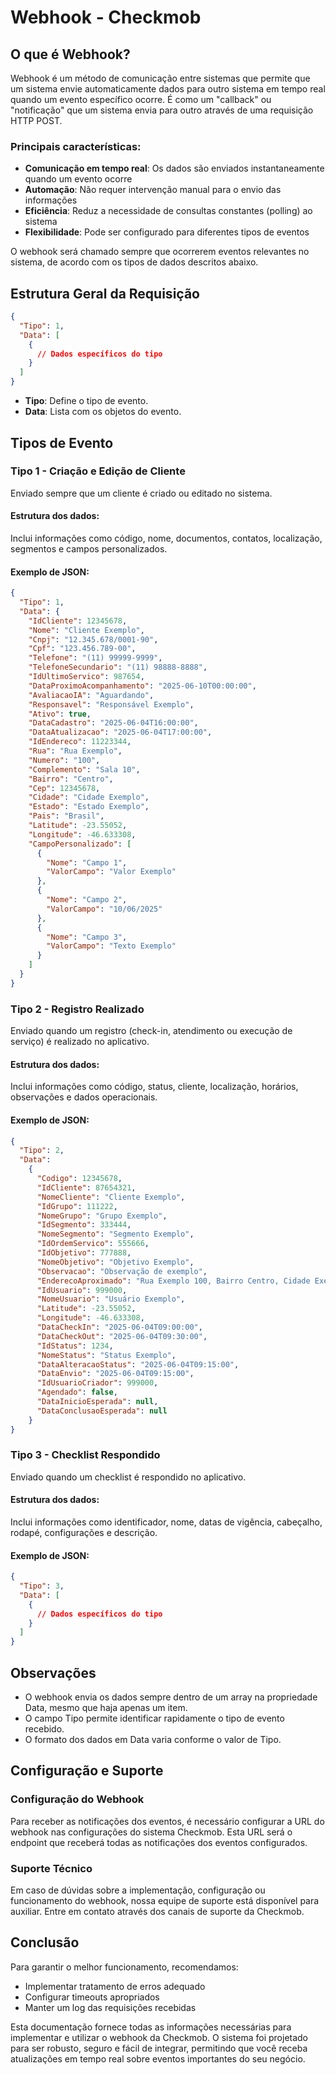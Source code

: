 # Webhook - Checkmob

## O que é Webhook?

Webhook é um método de comunicação entre sistemas que permite que um sistema envie automaticamente dados para outro sistema em tempo real quando um evento específico ocorre. É como um "callback" ou "notificação" que um sistema envia para outro através de uma requisição HTTP POST.

### Principais características:
- **Comunicação em tempo real**: Os dados são enviados instantaneamente quando um evento ocorre
- **Automação**: Não requer intervenção manual para o envio das informações
- **Eficiência**: Reduz a necessidade de consultas constantes (polling) ao sistema
- **Flexibilidade**: Pode ser configurado para diferentes tipos de eventos

O webhook será chamado sempre que ocorrerem eventos relevantes no sistema, de acordo com os tipos de dados descritos abaixo.

## Estrutura Geral da Requisição

```json
{
  "Tipo": 1,
  "Data": [
    {
      // Dados específicos do tipo
    }
  ]
}
```

- **Tipo**: Define o tipo de evento.
- **Data**: Lista com os objetos do evento.

## Tipos de Evento

### Tipo 1 - Criação e Edição de Cliente

Enviado sempre que um cliente é criado ou editado no sistema.

#### Estrutura dos dados:
Inclui informações como código, nome, documentos, contatos, localização, segmentos e campos personalizados.

#### Exemplo de JSON:

```json
{
  "Tipo": 1,
  "Data": {
    "IdCliente": 12345678,
    "Nome": "Cliente Exemplo",
    "Cnpj": "12.345.678/0001-90",
    "Cpf": "123.456.789-00",
    "Telefone": "(11) 99999-9999",
    "TelefoneSecundario": "(11) 98888-8888",
    "IdUltimoServico": 987654,
    "DataProximoAcompanhamento": "2025-06-10T00:00:00",
    "AvaliacaoIA": "Aguardando",
    "Responsavel": "Responsável Exemplo",
    "Ativo": true,
    "DataCadastro": "2025-06-04T16:00:00",
    "DataAtualizacao": "2025-06-04T17:00:00",
    "IdEndereco": 11223344,
    "Rua": "Rua Exemplo",
    "Numero": "100",
    "Complemento": "Sala 10",
    "Bairro": "Centro",
    "Cep": 12345678,
    "Cidade": "Cidade Exemplo",
    "Estado": "Estado Exemplo",
    "Pais": "Brasil",
    "Latitude": -23.55052,
    "Longitude": -46.633308,
    "CampoPersonalizado": [
      {
        "Nome": "Campo 1",
        "ValorCampo": "Valor Exemplo"
      },
      {
        "Nome": "Campo 2",
        "ValorCampo": "10/06/2025"
      },
      {
        "Nome": "Campo 3",
        "ValorCampo": "Texto Exemplo"
      }
    ]
  }
}
```

### Tipo 2 - Registro Realizado

Enviado quando um registro (check-in, atendimento ou execução de serviço) é realizado no aplicativo.

#### Estrutura dos dados:
Inclui informações como código, status, cliente, localização, horários, observações e dados operacionais.

#### Exemplo de JSON:

```json
{
  "Tipo": 2,
  "Data": 
    {
      "Codigo": 12345678,
      "IdCliente": 87654321,
      "NomeCliente": "Cliente Exemplo",
      "IdGrupo": 111222,
      "NomeGrupo": "Grupo Exemplo",
      "IdSegmento": 333444,
      "NomeSegmento": "Segmento Exemplo",
      "IdOrdemServico": 555666,
      "IdObjetivo": 777888,
      "NomeObjetivo": "Objetivo Exemplo",
      "Observacao": "Observação de exemplo",
      "EnderecoAproximado": "Rua Exemplo 100, Bairro Centro, Cidade Exemplo, Estado, 12345-678, Brasil",
      "IdUsuario": 999000,
      "NomeUsuario": "Usuário Exemplo",
      "Latitude": -23.55052,
      "Longitude": -46.633308,
      "DataCheckIn": "2025-06-04T09:00:00",
      "DataCheckOut": "2025-06-04T09:30:00",
      "IdStatus": 1234,
      "NomeStatus": "Status Exemplo",
      "DataAlteracaoStatus": "2025-06-04T09:15:00",
      "DataEnvio": "2025-06-04T09:15:00",
      "IdUsuarioCriador": 999000,
      "Agendado": false,
      "DataInicioEsperada": null,
      "DataConclusaoEsperada": null
    }
}
```

### Tipo 3 - Checklist Respondido

Enviado quando um checklist é respondido no aplicativo.

#### Estrutura dos dados:
Inclui informações como identificador, nome, datas de vigência, cabeçalho, rodapé, configurações e descrição.

#### Exemplo de JSON:

```json
{
  "Tipo": 3,
  "Data": [
    {
      // Dados específicos do tipo
    }
  ]
}
```

## Observações

- O webhook envia os dados sempre dentro de um array na propriedade Data, mesmo que haja apenas um item.
- O campo Tipo permite identificar rapidamente o tipo de evento recebido.
- O formato dos dados em Data varia conforme o valor de Tipo.

## Configuração e Suporte

### Configuração do Webhook
Para receber as notificações dos eventos, é necessário configurar a URL do webhook nas configurações do sistema Checkmob. Esta URL será o endpoint que receberá todas as notificações dos eventos configurados.

### Suporte Técnico
Em caso de dúvidas sobre a implementação, configuração ou funcionamento do webhook, nossa equipe de suporte está disponível para auxiliar. Entre em contato através dos canais de suporte da Checkmob.

## Conclusão
Para garantir o melhor funcionamento, recomendamos:

- Implementar tratamento de erros adequado
- Configurar timeouts apropriados
- Manter um log das requisições recebidas


Esta documentação fornece todas as informações necessárias para implementar e utilizar o webhook da Checkmob. O sistema foi projetado para ser robusto, seguro e fácil de integrar, permitindo que você receba atualizações em tempo real sobre eventos importantes do seu negócio.


